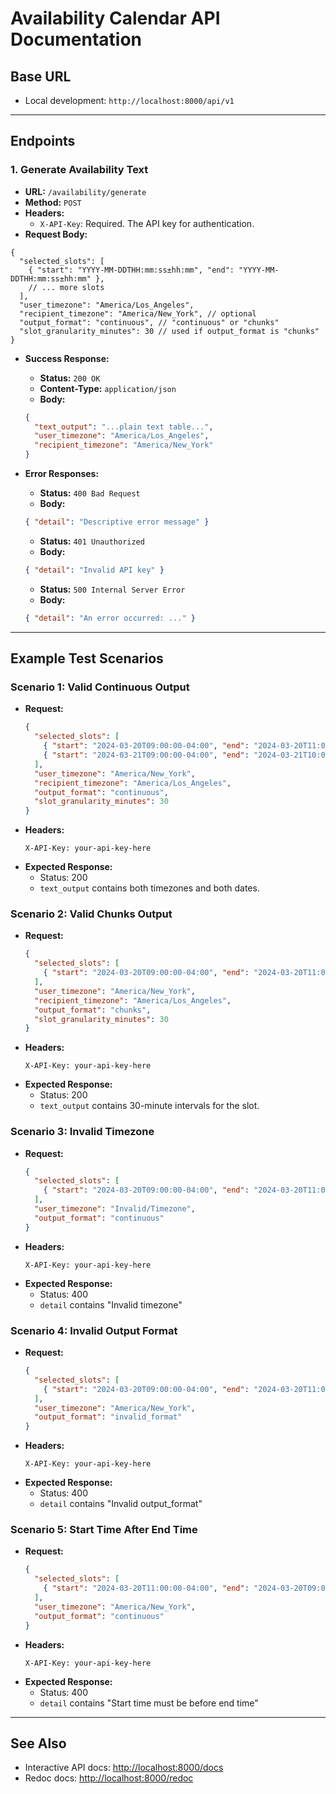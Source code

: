 # Availability Calendar API Documentation

## Base URL

- Local development: `http://localhost:8000/api/v1`

---

## Endpoints

### 1. Generate Availability Text

- **URL:** `/availability/generate`
- **Method:** `POST`
- **Headers:**
  - `X-API-Key`: Required. The API key for authentication.
- **Request Body:**

```
{
  "selected_slots": [
    { "start": "YYYY-MM-DDTHH:mm:ss±hh:mm", "end": "YYYY-MM-DDTHH:mm:ss±hh:mm" },
    // ... more slots
  ],
  "user_timezone": "America/Los_Angeles",
  "recipient_timezone": "America/New_York", // optional
  "output_format": "continuous", // "continuous" or "chunks"
  "slot_granularity_minutes": 30 // used if output_format is "chunks"
}
```

- **Success Response:**
    - **Status:** `200 OK`
    - **Content-Type:** `application/json`
    - **Body:**
    ```json
    {
      "text_output": "...plain text table...",
      "user_timezone": "America/Los_Angeles",
      "recipient_timezone": "America/New_York"
    }
    ```

- **Error Responses:**
    - **Status:** `400 Bad Request`
    - **Body:**
    ```json
    { "detail": "Descriptive error message" }
    ```
    - **Status:** `401 Unauthorized`
    - **Body:**
    ```json
    { "detail": "Invalid API key" }
    ```
    - **Status:** `500 Internal Server Error`
    - **Body:**
    ```json
    { "detail": "An error occurred: ..." }
    ```

---

## Example Test Scenarios

### Scenario 1: Valid Continuous Output
- **Request:**
    ```json
    {
      "selected_slots": [
        { "start": "2024-03-20T09:00:00-04:00", "end": "2024-03-20T11:00:00-04:00" },
        { "start": "2024-03-21T09:00:00-04:00", "end": "2024-03-21T10:00:00-04:00" }
      ],
      "user_timezone": "America/New_York",
      "recipient_timezone": "America/Los_Angeles",
      "output_format": "continuous",
      "slot_granularity_minutes": 30
    }
    ```
- **Headers:**
    ```
    X-API-Key: your-api-key-here
    ```
- **Expected Response:**
    - Status: 200
    - `text_output` contains both timezones and both dates.

### Scenario 2: Valid Chunks Output
- **Request:**
    ```json
    {
      "selected_slots": [
        { "start": "2024-03-20T09:00:00-04:00", "end": "2024-03-20T11:00:00-04:00" }
      ],
      "user_timezone": "America/New_York",
      "recipient_timezone": "America/Los_Angeles",
      "output_format": "chunks",
      "slot_granularity_minutes": 30
    }
    ```
- **Headers:**
    ```
    X-API-Key: your-api-key-here
    ```
- **Expected Response:**
    - Status: 200
    - `text_output` contains 30-minute intervals for the slot.

### Scenario 3: Invalid Timezone
- **Request:**
    ```json
    {
      "selected_slots": [
        { "start": "2024-03-20T09:00:00-04:00", "end": "2024-03-20T11:00:00-04:00" }
      ],
      "user_timezone": "Invalid/Timezone",
      "output_format": "continuous"
    }
    ```
- **Headers:**
    ```
    X-API-Key: your-api-key-here
    ```
- **Expected Response:**
    - Status: 400
    - `detail` contains "Invalid timezone"

### Scenario 4: Invalid Output Format
- **Request:**
    ```json
    {
      "selected_slots": [
        { "start": "2024-03-20T09:00:00-04:00", "end": "2024-03-20T11:00:00-04:00" }
      ],
      "user_timezone": "America/New_York",
      "output_format": "invalid_format"
    }
    ```
- **Headers:**
    ```
    X-API-Key: your-api-key-here
    ```
- **Expected Response:**
    - Status: 400
    - `detail` contains "Invalid output_format"

### Scenario 5: Start Time After End Time
- **Request:**
    ```json
    {
      "selected_slots": [
        { "start": "2024-03-20T11:00:00-04:00", "end": "2024-03-20T09:00:00-04:00" }
      ],
      "user_timezone": "America/New_York",
      "output_format": "continuous"
    }
    ```
- **Headers:**
    ```
    X-API-Key: your-api-key-here
    ```
- **Expected Response:**
    - Status: 400
    - `detail` contains "Start time must be before end time"

---

## See Also
- Interactive API docs: [http://localhost:8000/docs](http://localhost:8000/docs)
- Redoc docs: [http://localhost:8000/redoc](http://localhost:8000/redoc) 